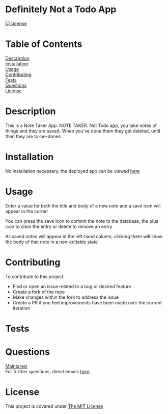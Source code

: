 # Definitely Not a Todo App
[![License](https://img.shields.io/badge/License-MIT-yellow.svg)](https://opensource.org/licenses/MIT)

# Table of Contents
[Description](#description)  
[Installation](#installation)  
[Usage](#usage)  
[Contributing](#contributing)  
[Tests](#tests)  
[Questions](#questions)  
[License](#license)  

# Description
This is a Note Taker App. NOTE TAKER. Not Todo app, you take notes of things and they are saved. When you've done them they get deleted, until then they are to-be-dones 


# Installation
No installation necessary, the deployed app can be viewed [here](https://fierce-oasis-86189.herokuapp.com/)


# Usage
Enter a value for both the title and body of a new note and a save icon will appear in the corner  

You can press the save icon to commit the note to the database, the plus icon to clear the entry or delete to remove an entry  

All saved notes will appear in the left-hand column, clicking them will show the body of that note in a non-editable state


# Contributing

To contribute to this project:

- Find or open an issue related to a bug or desired feature
- Create a fork of the repo
- Make changes within the fork to address the issue
- Create a PR if you feel improvements have been made over the current iteration


# Tests


# Questions

[Maintainer](https://github.com/iatenine)  
For further questions, direct emails [here](mailto:FullJackDevelopment@gmail.com)

# License
  This project is covered under [The MIT License](https://opensource.org/licenses/MIT)
